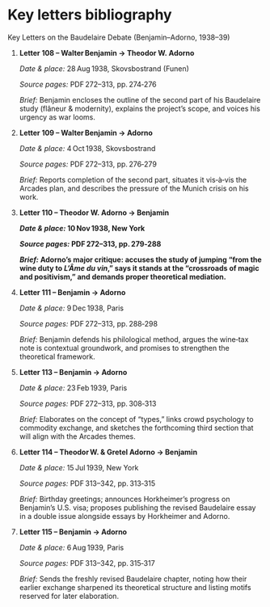 # Key letters bibliography

Key Letters on the Baudelaire Debate (Benjamin–Adorno, 1938–39)

1. **Letter 108 – Walter Benjamin → Theodor W. Adorno**
    
    *Date & place:* 28 Aug 1938, Skovsbostrand (Funen)
    
    *Source pages:* PDF 272–313, pp. 274‑276
    
    *Brief:* Benjamin encloses the outline of the second part of his Baudelaire study (flâneur & modernity), explains the project’s scope, and voices his urgency as war looms.
    
2. **Letter 109 – Walter Benjamin → Adorno**
    
    *Date & place:* 4 Oct 1938, Skovsbostrand
    
    *Source pages:* PDF 272–313, pp. 276‑279
    
    *Brief:* Reports completion of the second part, situates it vis‑à‑vis the Arcades plan, and describes the pressure of the Munich crisis on his work.
    
3. **Letter 110 – Theodor W. Adorno → Benjamin**
    
    ***Date & place:* 10 Nov 1938, New York**
    
    ***Source pages:* PDF 272–313, pp. 279‑288**
    
    ***Brief:* Adorno’s major critique: accuses the study of jumping “from the wine duty to *L’Âme du vin*,” says it stands at the “crossroads of magic and positivism,” and demands proper theoretical mediation.**
    
4. **Letter 111 – Benjamin → Adorno**
    
    *Date & place:* 9 Dec 1938, Paris
    
    *Source pages:* PDF 272–313, pp. 288‑298
    
    *Brief:* Benjamin defends his philological method, argues the wine‑tax note is contextual groundwork, and promises to strengthen the theoretical framework.
    
5. **Letter 113 – Benjamin → Adorno**
    
    *Date & place:* 23 Feb 1939, Paris
    
    *Source pages:* PDF 272–313, pp. 308‑313
    
    *Brief:* Elaborates on the concept of “types,” links crowd psychology to commodity exchange, and sketches the forthcoming third section that will align with the Arcades themes.
    
6. **Letter 114 – Theodor W. & Gretel Adorno → Benjamin**
    
    *Date & place:* 15 Jul 1939, New York
    
    *Source pages:* PDF 313–342, pp. 313‑315
    
    *Brief:* Birthday greetings; announces Horkheimer’s progress on Benjamin’s U.S. visa; proposes publishing the revised Baudelaire essay in a double issue alongside essays by Horkheimer and Adorno.
    
7. **Letter 115 – Benjamin → Adorno**
    
    *Date & place:* 6 Aug 1939, Paris
    
    *Source pages:* PDF 313–342, pp. 315‑317
    
    *Brief:* Sends the freshly revised Baudelaire chapter, noting how their earlier exchange sharpened its theoretical structure and listing motifs reserved for later elaboration.
